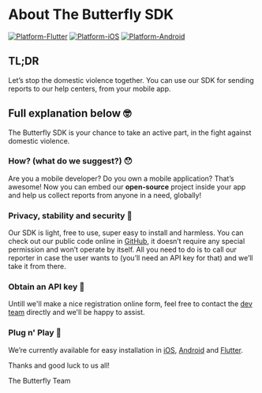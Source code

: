 # About The Butterfly SDK

[![Platform-Flutter](https://img.shields.io/badge/Platform-Flutter-blue.svg)](https://github.com/TheButterflySDK/Flutter)
[![Platform-iOS](https://img.shields.io/badge/Platform-iOS-white.svg)](https://github.com/TheButterflySDK/iOS)
[![Platform-Android](https://img.shields.io/badge/Platform-Android-green.svg)](https://github.com/TheButterflySDK/Android)

## TL;DR
Let’s stop the domestic violence together. You can use our SDK for sending reports to our help centers, from your mobile app.


## Full explanation below 🤓

The Butterfly SDK is your chance to take an active part, in the fight against domestic violence.

### How? (what do we suggest?) 😯
Are you a mobile developer? Do you own a mobile application? That’s awesome! Now you can embed our **open-source** project inside your app and help us collect reports from anyone in a need, globally!

### Privacy, stability and security 🤝
Our SDK is light, free to use, super easy to install and harmless. You can check out our public code online in [GitHub](https://github.com/TheButterflySDK?tab=repositories), it doesn’t require any special permission and won’t operate by itself. All you need to do is to call our reporter in case the user wants to (you’ll need an API key for that) and we’ll take it from there.

### Obtain an API key 🔑
Untill we'll make a nice registration online form, feel free to contact the [dev team](http://www.linkedin.com/in/perrysh) directly and we'll be happy to assist.

### Plug n' Play 🔌
We’re currently available for easy installation in [iOS](https://github.com/TheButterflySDK/iOS), [Android](https://github.com/TheButterflySDK/Android) and [Flutter](https://github.com/TheButterflySDK/Flutter).

Thanks and good luck to us all!

The Butterfly Team
